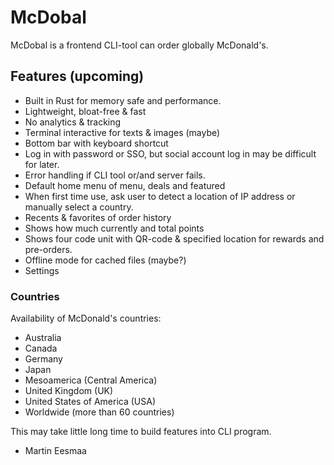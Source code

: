 # McDobal

McDobal is a frontend CLI-tool can order globally McDonald's.

## Features (upcoming)

- Built in Rust for memory safe and performance.
- Lightweight, bloat-free & fast
- No analytics & tracking
- Terminal interactive for texts & images (maybe)
- Bottom bar with keyboard shortcut
- Log in with password or SSO, but social account log in may be difficult for later.
- Error handling if CLI tool or/and server fails.
- Default home menu of menu, deals and featured
- When first time use, ask user to detect a location of IP address or manually select a country.
- Recents & favorites of order history
- Shows how much currently and total points
- Shows four code unit with QR-code & specified location for rewards and pre-orders.
- Offline mode for cached files (maybe?)
- Settings

### Countries

Availability of McDonald's countries:

* Australia
* Canada
* Germany
* Japan
* Mesoamerica (Central America)
* United Kingdom (UK)
* United States of America (USA)
* Worldwide (more than 60 countries)

This may take little long time to build features into CLI program.

- Martin Eesmaa